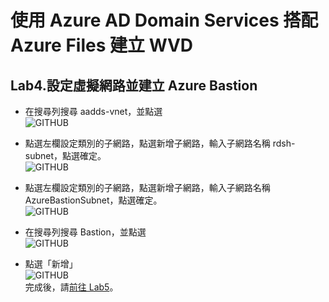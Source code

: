 # 使用 Azure AD Domain Services 搭配 Azure Files 建立 WVD

## Lab4.設定虛擬網路並建立 Azure Bastion
 - 在搜尋列搜尋 aadds-vnet，並點選<br>
  ![GITHUB](https://github.com/BrianHsing/Azure-Windows-Virtual-Desktop/blob/master/Lab1/vnet1.png "vnet1")<br>
 - 點選左欄設定類別的子網路，點選新增子網路，輸入子網路名稱 rdsh-subnet，點選確定。<br>
  ![GITHUB](https://github.com/BrianHsing/Azure-Windows-Virtual-Desktop/blob/master/Lab1/vnet2.png "vnet2")<br>
 - 點選左欄設定類別的子網路，點選新增子網路，輸入子網路名稱 AzureBastionSubnet，點選確定。<br>
  ![GITHUB](https://github.com/BrianHsing/Azure-Windows-Virtual-Desktop/blob/master/Lab1/vnet3.png "vnet3")<br>

 - 在搜尋列搜尋 Bastion，並點選<br>
  ![GITHUB](https://github.com/BrianHsing/Azure-Windows-Virtual-Desktop/blob/master/Lab1/bastion1.png "bastion1")<br>
 - 點選「新增」<br>
  ![GITHUB](https://github.com/BrianHsing/Azure-Windows-Virtual-Desktop/blob/master/Lab1/bastion2.png "bastion2")<br>
 完成後，請[前往 Lab5](https://github.com/BrianHsing/Azure-Windows-Virtual-Desktop/blob/master/Lab5.md)。<br>